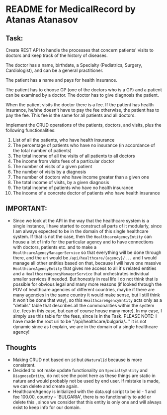 # README for MedicalRecord by Atanas Atanasov

## Task:

Create REST API to handle the processes that concern patients' visits to doctors
and keep track of the history of diseases.

The doctor has a name, birthdate, a Specialty (Pediatrics, Surgery, Cardiologist),
and can be a general practitioner.

The patient has a name and pays for health insurance.

The patient has to choose GP (one of the doctors who is a GP) and a patient can be examined by a doctor.
The doctor has to give diagnosis the patient.

When the patient visits the doctor there is a fee. If the patient has health insurance,
he/she doesn't have to pay the fee otherwise, the patient has to pay the fee.
This fee is the same for all patients and all doctors.

Implement the CRUD operations of the patients, doctors, and visits, plus the following functionalities:

1. List of all the patients, who have health insurance 
2. The percentage of patients who have no insurance (in accordance of the total number of patients)
3. The total income of all the visits of all patients to all doctors 
4. The income from visits fees of a particular doctor 
5. The number of visits of a given patient 
6. The number of visits by a diagnosis 
7. The number of doctors who have income greater than a given one 
8. The total income of visits, by a given diagnosis 
9. The total income of patients who have no health insurance 
10. The income of a concrete doctor of patients who have health insurance

## IMPORTANT:

- Since we look at the API in the way that the healthcare system is a single instance, I have started to construct
all parts of it modularly, since I am always expected to be in the domain of this single healthcare system. If that
is not the case, then the `HealthcareAgencyEntity` can house a lot of info for the particular agency and to have
connections with doctors, patients etc. and to make a `HealthcareAgencyManagerService` so that everything will be
done through there, and the uri would be `/api/healthcare/{agency}/...` and I would manage all other entities based on that,
because I will have one massive `HealthcareAgencyEntity` that gives me access to all it's related entities
and a `HealthcareAgencyManagerService` that orchestrates individual smaller services if needed.
But honestly in real life I do not think that is possible for obvious legal
and many more reasons (if looked through the POV of healthcare agencies of different countries, maybe if there are
many agencies in the same country it would make sense, but I still think it won't be done that way),
so this `HealthcareAgencyEntity` acts only as a "details" table that describes all the commonalities within the system
(i.e. fees in this case, but can of course house many more). In my case, I simply use this table for the fees, since is
in the Task. PLEASE NOTE: I have made the root uri to be "/api/healthcare/bulgaria/..." it is not dynamic since as I
explain, we are in the domain of a single healthcare agency!

## Thoughts

- Making CRUD not based on `id` but `@NaturalId` because is more consistent.
- Decided to not make update functionality on `SpecialtyEntity` and `DiagnoseEntity`, do not see the point here as these
things are static in nature and would probably not be used by end user. If mistake is made, we can delete and create again.
- HealthcareAgency is initialized with the data.sql script to be id - 1 and fee 100.00, country - 'BULGARIA', there is no
functionality to add or delete this , since we consider that this entity is only one and will always exist to keep
info for our domain.